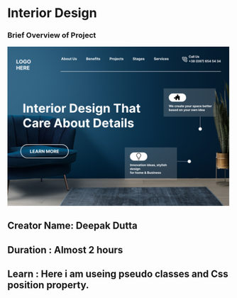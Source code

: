 # Interior Design

### Brief Overview of Project

![Test Image 1](./thumbnail.png)

## Creator Name: **Deepak Dutta**

## Duration : **Almost 2 hours**

## Learn : Here i am useing pseudo classes and Css position property.
